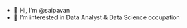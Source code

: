 - 👋 Hi, I’m @saipavan
- 👀 I’m interested in Data Analyst & Data Science occupation

<!---
saipavan0309/saipavan0309 is a ✨ special ✨ repository because its `README.md` (this file) appears on your GitHub profile.
You can click the Preview link to take a look at your changes.
--->
